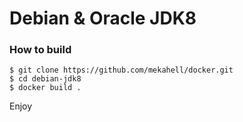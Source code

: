 # Debian &amp; Oracle JDK8

### How to build

```
$ git clone https://github.com/mekahell/docker.git
$ cd debian-jdk8
$ docker build .
```

Enjoy

